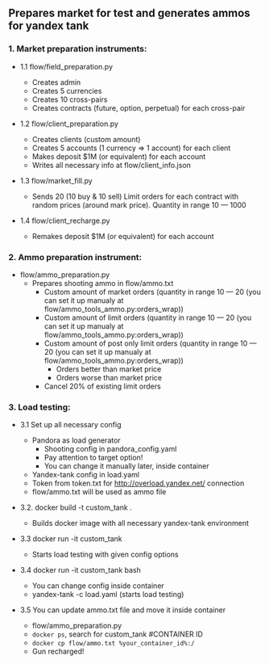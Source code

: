 ## Prepares market for test and generates ammos for yandex tank
### 	1. Market preparation instruments:
* 1.1 flow/field_preparation.py
   * Creates admin
   * Creates 5 currencies
   * Creates 10 cross-pairs
   * Creates contracts (future, option, perpetual) for each cross-pair
    
* 1.2 flow/client_preparation.py
    * Creates clients (custom amount)
    * Creates 5 accounts (1 currency => 1 account) for each client
    * Makes deposit $1M (or equivalent) for each account
    * Writes all necessary info at flow/client_info.json

* 1.3 flow/market_fill.py
    * Sends 20 (10 buy & 10 sell) Limit orders for each contract with random prices (around mark price). Quantity in range 10 — 1000

* 1.4 flow/client_recharge.py
    * Remakes deposit $1M (or equivalent) for each account

### 	2. Ammo preparation instrument:
* flow/ammo_preparation.py
    * Prepares shooting ammo in flow/ammo.txt
        * Custom amount of market orders (quantity in range 10 — 20 (you can set it up manualy at flow/ammo_tools_ammo.py:orders_wrap))
        * Custom amount of limit orders (quantity in range 10 — 20 (you can set it up manualy at flow/ammo_tools_ammo.py:orders_wrap))
        * Custom amount of post only limit orders (quantity in range 10 — 20 (you can set it up manualy at flow/ammo_tools_ammo.py:orders_wrap))
            * Orders better than market price
            * Orders worse than market price
        * Cancel 20% of existing limit orders

### 	3. Load testing:
* 3.1 Set up all necessary config
    * Pandora as load generator
        * Shooting config in pandora_config.yaml
        * Pay attention to target option!
        * You can change it manually later, inside container 
    * Yandex-tank config in load.yaml
    * Token from token.txt for http://overload.yandex.net/ connection
    * flow/ammo.txt will be used as ammo file
        
* 3.2. docker build -t custom_tank .
    * Builds docker image with all necessary yandex-tank environment

* 3.3 docker run -it custom_tank
    * Starts load testing with given config options

* 3.4 docker run -it custom_tank bash
    * You can change config inside container
    * yandex-tank -c load.yaml (starts load testing)

* 3.5 You can update ammo.txt file and move it inside container
    * flow/ammo_preparation.py
    * `docker ps`, search for custom_tank #CONTAINER ID
    * `docker cp flow/ammo.txt %your_container_id%:/`
    * Gun recharged!